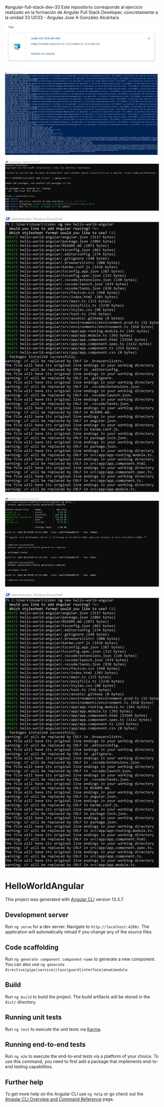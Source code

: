 #angular-full-stack-dev-33 
Este repositorio corresponde al ejercicio realizado en la formación de Angular Full Stack Developer, concretamente a la unidad 33 UD33 - Angulas Jose A González Alcántara

![image](https://github.com/JagaScripts/angular-full-stack-dev-33/blob/main/imagenes/Captura%20de%20pantalla%202022-06-01%20105751.jpg)

![image](https://github.com/JagaScripts/angular-full-stack-dev-33/blob/main/imagenes/nodejs.jpg)

![image](https://github.com/JagaScripts/angular-full-stack-dev-33/blob/main/imagenes/npm-i-g-angular.jpg)

![image](https://github.com/JagaScripts/angular-full-stack-dev-33/blob/main/imagenes/ng-new-hello-world-angular.jpg)

![image](https://github.com/JagaScripts/angular-full-stack-dev-33/blob/main/imagenes/ng-serve-o-shell.jpg)

![image](https://github.com/JagaScripts/angular-full-stack-dev-33/blob/main/imagenes/ng-new-hello-world-angular.jpg)

# HelloWorldAngular

This project was generated with [Angular CLI](https://github.com/angular/angular-cli) version 13.3.7.

## Development server

Run `ng serve` for a dev server. Navigate to `http://localhost:4200/`. The application will automatically reload if you change any of the source files.

## Code scaffolding

Run `ng generate component component-name` to generate a new component. You can also use `ng generate directive|pipe|service|class|guard|interface|enum|module`.

## Build

Run `ng build` to build the project. The build artifacts will be stored in the `dist/` directory.

## Running unit tests

Run `ng test` to execute the unit tests via [Karma](https://karma-runner.github.io).

## Running end-to-end tests

Run `ng e2e` to execute the end-to-end tests via a platform of your choice. To use this command, you need to first add a package that implements end-to-end testing capabilities.

## Further help

To get more help on the Angular CLI use `ng help` or go check out the [Angular CLI Overview and Command Reference](https://angular.io/cli) page.
